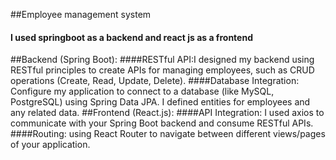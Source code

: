 ##Employee management system
#### I used springboot as a backend and react js as a frontend
##Backend (Spring Boot):
####RESTful API:I designed my  backend using RESTful principles to create APIs for managing employees, such as CRUD operations (Create, Read, Update, Delete).
####Database Integration: Configure my application to connect to a database (like MySQL, PostgreSQL) using Spring Data JPA. I defined entities for employees and any related data.
##Frontend (React.js):
####API Integration: I used axios to communicate with your Spring Boot backend and consume RESTful APIs.
####Routing: using React Router to navigate between different views/pages of your application.




